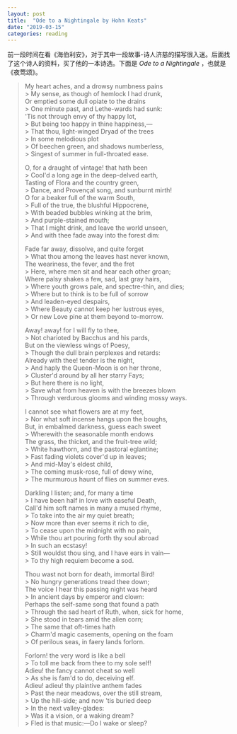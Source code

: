 ```yaml
---
layout: post
title:  "Ode to a Nightingale by Hohn Keats"
date: "2019-03-15"
categories: reading
---
```


前一段时间在看《海伯利安》，对于其中一段故事-诗人济慈的描写很入迷。后面找了这个诗人的资料，买了他的一本诗选。下面是 *Ode to a Nightingale* ，也就是《夜莺颂》。

> My heart aches, and a drowsy numbness pains  
         > My sense, as though of hemlock I had drunk,  
> Or emptied some dull opiate to the drains  
         > One minute past, and Lethe-wards had sunk:  
> 'Tis not through envy of thy happy lot,  
         > But being too happy in thine happiness,—  
                > That thou, light-winged Dryad of the trees  
                        > In some melodious plot  
         > Of beechen green, and shadows numberless,  
                > Singest of summer in full-throated ease.  
>   
> O, for a draught of vintage! that hath been  
         > Cool'd a long age in the deep-delved earth,  
> Tasting of Flora and the country green,  
         > Dance, and Provençal song, and sunburnt mirth!  
> O for a beaker full of the warm South,  
         > Full of the true, the blushful Hippocrene,  
                > With beaded bubbles winking at the brim,  
                        > And purple-stained mouth;  
         > That I might drink, and leave the world unseen,  
                > And with thee fade away into the forest dim:  
>   
> Fade far away, dissolve, and quite forget  
         > What thou among the leaves hast never known,  
> The weariness, the fever, and the fret  
         > Here, where men sit and hear each other groan;  
> Where palsy shakes a few, sad, last gray hairs,  
         > Where youth grows pale, and spectre-thin, and dies;  
                > Where but to think is to be full of sorrow  
                        > And leaden-eyed despairs,  
         > Where Beauty cannot keep her lustrous eyes,  
                > Or new Love pine at them beyond to-morrow.  
>   
> Away! away! for I will fly to thee,  
         > Not charioted by Bacchus and his pards,  
> But on the viewless wings of Poesy,  
         > Though the dull brain perplexes and retards:  
> Already with thee! tender is the night,  
         > And haply the Queen-Moon is on her throne,  
                > Cluster'd around by all her starry Fays;  
                        > But here there is no light,  
         > Save what from heaven is with the breezes blown  
                > Through verdurous glooms and winding mossy ways.  
>   
> I cannot see what flowers are at my feet,  
         > Nor what soft incense hangs upon the boughs,  
> But, in embalmed darkness, guess each sweet  
         > Wherewith the seasonable month endows  
> The grass, the thicket, and the fruit-tree wild;  
         > White hawthorn, and the pastoral eglantine;  
                > Fast fading violets cover'd up in leaves;  
                        > And mid-May's eldest child,  
         > The coming musk-rose, full of dewy wine,  
                > The murmurous haunt of flies on summer eves.  
>   
> Darkling I listen; and, for many a time  
         > I have been half in love with easeful Death,  
> Call'd him soft names in many a mused rhyme,  
         > To take into the air my quiet breath;  
                > Now more than ever seems it rich to die,  
         > To cease upon the midnight with no pain,  
                > While thou art pouring forth thy soul abroad  
                        > In such an ecstasy!  
         > Still wouldst thou sing, and I have ears in vain—  
                   > To thy high requiem become a sod.  
>   
> Thou wast not born for death, immortal Bird!  
         > No hungry generations tread thee down;  
> The voice I hear this passing night was heard  
         > In ancient days by emperor and clown:  
> Perhaps the self-same song that found a path  
         > Through the sad heart of Ruth, when, sick for home,  
                > She stood in tears amid the alien corn;  
                        > The same that oft-times hath  
         > Charm'd magic casements, opening on the foam  
                > Of perilous seas, in faery lands forlorn.  
>   
> Forlorn! the very word is like a bell  
         > To toll me back from thee to my sole self!  
> Adieu! the fancy cannot cheat so well  
         > As she is fam'd to do, deceiving elf.  
> Adieu! adieu! thy plaintive anthem fades  
         > Past the near meadows, over the still stream,  
                > Up the hill-side; and now 'tis buried deep  
                        > In the next valley-glades:  
         > Was it a vision, or a waking dream?  
                > Fled is that music:—Do I wake or sleep?  
